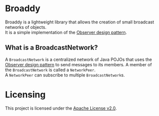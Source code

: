 # Broaddy
Broaddy is a lightweight library that allows the creation of small broadcast networks of objects.</br>
It is a simple implementation of the [Observer design pattern](https://en.wikipedia.org/wiki/Observer_pattern).

## What is a BroadcastNetwork?
A `BroadcastNetwork` is a centralized network of Java POJOs that uses the [Observer design pattern](https://en.wikipedia.org/wiki/Observer_pattern) to send messages to its members.
A member of the `BroadcastNetwork` is called a `NetworkPeer`.</br>
A `NetworkPeer` can subscribe to multiple `BroadcastNetwork`s.

# Licensing
This project is licensed under the [Apache License v2.0](https://www.apache.org/licenses/LICENSE-2.0).
